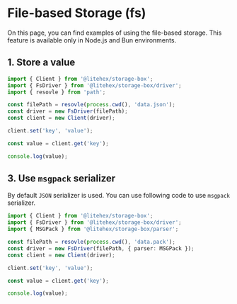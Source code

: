 # File-based Storage (fs)

On this page, you can find examples of using the file-based storage. This feature is available only in Node.js and Bun
environments.

## 1. Store a value

```typescript
import { Client } from '@litehex/storage-box';
import { FsDriver } from '@litehex/storage-box/driver';
import { resovle } from 'path';

const filePath = resovle(process.cwd(), 'data.json');
const driver = new FsDriver(filePath);
const client = new Client(driver);

client.set('key', 'value');

const value = client.get('key');

console.log(value);
```

## 3. Use `msgpack` serializer

By default `JSON` serializer is used. You can use following code to use `msgpack` serializer.

```typescript
import { Client } from '@litehex/storage-box';
import { FsDriver } from '@litehex/storage-box/driver';
import { MSGPack } from '@litehex/storage-box/parser';

const filePath = resovle(process.cwd(), 'data.pack');
const driver = new FsDriver(filePath, { parser: MSGPack });
const client = new Client(driver);

client.set('key', 'value');

const value = client.get('key');

console.log(value);
```
